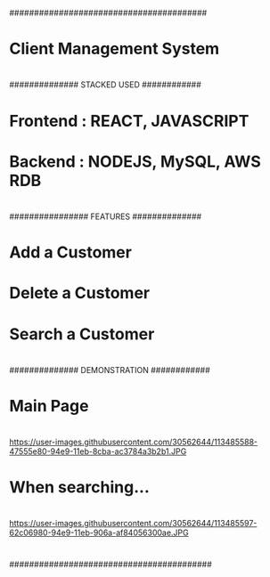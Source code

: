 ########################################
#
#      Client Management System
# 
############## STACKED USED ############
#
# Frontend : REACT, JAVASCRIPT
# Backend : NODEJS, MySQL, AWS RDB
#
################ FEATURES ##############
#
# Add a Customer
# Delete a Customer
# Search a Customer
#
############## DEMONSTRATION ############
#
# Main Page
#
https://user-images.githubusercontent.com/30562644/113485588-47555e80-94e9-11eb-8cba-ac3784a3b2b1.JPG
#
# When searching...
#
https://user-images.githubusercontent.com/30562644/113485597-62c06980-94e9-11eb-906a-af84056300ae.JPG
#
#########################################
